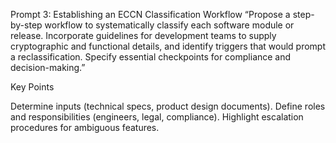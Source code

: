 Prompt 3: Establishing an ECCN Classification Workflow
“Propose a step-by-step workflow to systematically classify each software module or release. Incorporate guidelines for development teams to supply cryptographic and functional details, and identify triggers that would prompt a reclassification. Specify essential checkpoints for compliance and decision-making.”

Key Points

Determine inputs (technical specs, product design documents).
Define roles and responsibilities (engineers, legal, compliance).
Highlight escalation procedures for ambiguous features.